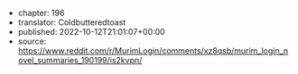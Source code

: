 - chapter: 196
- translator: Coldbutteredtoast
- published: 2022-10-12T21:01:07+00:00
- source: https://www.reddit.com/r/MurimLogin/comments/xz8qsb/murim_login_novel_summaries_190199/is2kvpn/
